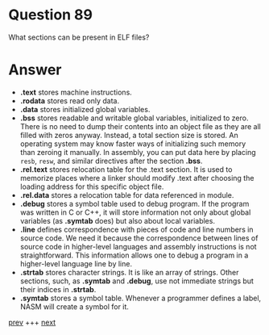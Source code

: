 
# Question 89


What sections can be present in ELF files?


# Answer



* __.text__ stores machine instructions.
* __.rodata__ stores read only data.
* __.data__ stores initialized global variables.
* __.bss__ stores readable and writable global variables, initialized to zero. There is no need to dump their contents into an object file as they are all filled with zeros anyway. Instead, a total section size is stored. An operating system may know faster ways of initializing such memory than zeroing it manually.  In assembly, you can put data here by placing `resb`, `resw`, and similar directives after the section __.bss__.
* __.rel.text__ stores relocation table for the .text section. It is used to memorize places where a linker should modify .text after choosing the loading address for this specific object file.
* __.rel.data__ stores a relocation table for data referenced in module.
* __.debug__ stores a symbol table used to debug program. If the program was written in C or C++, it will store information not only about global variables (as __.symtab__ does) but also about local variables.
* __.line__ defines correspondence with pieces of code and line numbers in source code. We need it because the correspondence between lines of source code in higher-level languages and assembly instructions is not
straightforward. This information allows one to debug a program in a higher-level language line by line.
* __.strtab__ stores character strings. It is like an array of strings. Other sections, such, as __.symtab__ and __.debug__,
 use not immediate strings but their indices in __.strtab__.
* __.symtab__ stores a symbol table. Whenever a programmer defines a label, NASM will create a symbol for it. 
 

[prev](088.md) +++ [next](090.md)
